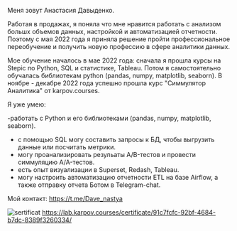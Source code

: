 Меня зовут Анастасия Давыденко.

Работая в продажах, я поняла что мне нравится работать с анализом большх объемов данных, настройкой и автоматизацией отчетности. Поэтому с мая 2022 года я приняла решение пройти профессиональное переобучение и получить новую профессию в сфере аналитики данных.

Мое обучение началось в мае 2022 года: сначала я прошла курсы на Stepic по Python, SQL и статистике, Tableau. Потом я самостоятельно обучалась библиотекам python (pandas, numpy, matplotlib, seaborn). В ноябре - декабре 2022 года успешно прошла курс "Симмулятор Аналитика" от karpov.courses.

Я уже умею:

-работать с Python и его библиотеками (pandas, numpy, matplotlib, seaborn). 
- с помощью SQL могу составить запросы к БД, чтобы выгрузить данные или посчитать метрики. 
- могу проанализировать резульаты A/B-тестов и провести симмуляцию A/A-тестов. 
- есть опыт визуализации в Superset, Redash, Tableau. 
- могу настроить автоматизацию отчетности ETL на базе Airflow, а также отправку отчета Ботом в Telegram-chat.

Мой контакт: https://t.me/Dave_nastya


![sertificat](https://user-images.githubusercontent.com/122218714/214007777-02e80849-c56c-4209-9961-ec18c1fbac14.png)
https://lab.karpov.courses/certificate/91c7fcfc-92bf-4684-b7dc-8389f3260334/
